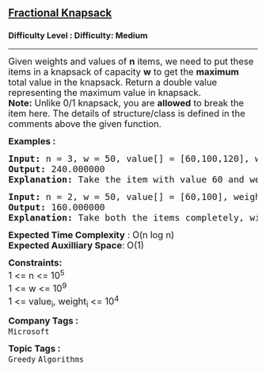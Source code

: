 <h2><a href="https://www.geeksforgeeks.org/problems/fractional-knapsack-1587115620/1?page=5&sortBy=submissions">Fractional Knapsack</a></h2><h3>Difficulty Level : Difficulty: Medium</h3><hr><div class="problems_problem_content__Xm_eO"><p><span style="font-size: 18px;">Given weights and values of <strong>n</strong> items, we need to put these items in a knapsack of capacity <strong>w</strong> to get the <strong>maximum</strong> total value in the knapsack. Return a double value representing the maximum value in knapsack.<br><strong>Note:</strong> Unlike 0/1 knapsack, you are <strong>allowed</strong> to break the item here.&nbsp;</span><span style="font-size: 18px;">The details of structure/class is defined in the comments above the given function.</span></p>
<p><span style="font-size: 18px;"><strong>Examples :</strong></span></p>
<pre><span style="font-size: 18px;"><strong>Input: </strong>n = 3, w = 50, value[] = [60,100,120], weight[] = [10,20,30]
<strong>Output: </strong>240.000000<strong>
Explanation: </strong>Take the item with value 60 and weight 10, value 100 and weight 20 and split the third item with value 120 and weight 30, to fit it into weight 20. so it becomes (120/30)*20=80, so the total value becomes 60+100+80.0=240.0 Thus, total maximum value of item we can have is 240.00 from the given capacity of sack. 
</span></pre>
<pre><span style="font-size: 18px;"><strong>Input: </strong>n = 2, w = 50, value[] = [60,100], weight[] = [10,20]
<strong>Output: </strong>160.000000<strong>
Explanation: </strong>Take both the items completely, without breaking. Total maximum value of item we can have is 160.00 from the given capacity of sack.</span></pre>
<p><span style="font-size: 18px;"><strong>Expected Time Complexity</strong> : O(n log n)<br><strong>Expected Auxilliary Space</strong>: O(1)</span></p>
<p><span style="font-size: 18px;"><strong>Constraints:</strong><br>1 &lt;= n &lt;= 10<sup>5</sup><br>1 &lt;= w &lt;= 10<sup>9</sup><br></span><span style="font-size: 18px;">1 &lt;= value<sub>i</sub>, weight<sub>i</sub> &lt;= 10<sup>4</sup></span></p></div><p><span style=font-size:18px><strong>Company Tags : </strong><br><code>Microsoft</code>&nbsp;<br><p><span style=font-size:18px><strong>Topic Tags : </strong><br><code>Greedy</code>&nbsp;<code>Algorithms</code>&nbsp;